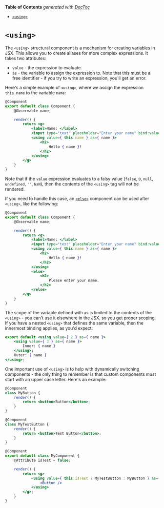 <!-- START doctoc generated TOC please keep comment here to allow auto update -->
<!-- DON'T EDIT THIS SECTION, INSTEAD RE-RUN doctoc TO UPDATE -->
**Table of Contents**  *generated with [DocToc](https://github.com/thlorenz/doctoc)*

- [`<using>`](#using)

<!-- END doctoc generated TOC please keep comment here to allow auto update -->

# `<using>`

The `<using>` structural component is a mechanism for creating variables in JSX. This allows you to create aliases for more complex expressions. It takes two attributes:

* `value` - the expression to evaluate.
* `as` - the variable to assign the expression to. Note that this must be a free identifier - if you try to write an expression, you'll get an error.

Here's a simple example of `<using>`, where we assign the expression `this.name` to the variable `name`:

```jsx
@Component
export default class Component {
    @Observable name;

    render() {
        return <g>
            <label>Name: </label>
            <input type="text" placeholder="Enter your name" bind:value={ this.name }/>
            <using value={ this.name } as={ name }>
                <h2>
                    Hello { name }!
                </h2>
            </using>
        </g>
    }
}
```

Note that if the `value` expression evaluates to a falsy value (`false`, `0`, `null`, `undefined`, `''`, `NaN`), then the contents of the `<using>` tag will not be rendered.

If you need to handle this case, an [`<else>`](./else.md) component can be used after `<using>`, like the following:

```jsx
@Component
export default class Component {
    @Observable name;

    render() {
        return <g>
            <label>Name: </label>
            <input type="text" placeholder="Enter your name" bind:value={ this.name }/>
            <using value={ this.name } as={ name }>
                <h2>
                    Hello { name }!
                </h2>
            </using>
            <else>
                <h2>
                    Please enter your name.
                </h2>
            </else>
        </g>
    }
}
```

The scope of the variable defined with `as` is limited to the contents of the `<using>` - you can't use it elsewhere in the JSX, so you get proper scoping. If you have a nested `<using>` that defines the same variable, then the innermost binding applies, as you'd expect:

```jsx
export default <using value={ 2 } as={ name }>
    <using value={ 3 } as={ name }>
        Inner: { name }
    </using>;
    Outer: { name }
</using>;
```

One important use of `<using>` is to help with dynamically switching components - the only thing to remember is that custom components must start with an upper case letter. Here's an example:

```jsx
@Component
class MyButton {
    render() {
        return <button>Button</button>;
    }
}

@Component
class MyTestButton {
    render() {
        return <button>Test Button</button>;
    }
}

@Component
export default class MyComponent {
    @Attribute isTest = false;

    render() {
        return <g>
            <using value={ this.isTest ? MyTestButton : MyButton } as={ Button }>
                <Button />
            </using>
        </g>;
    }
}
```
